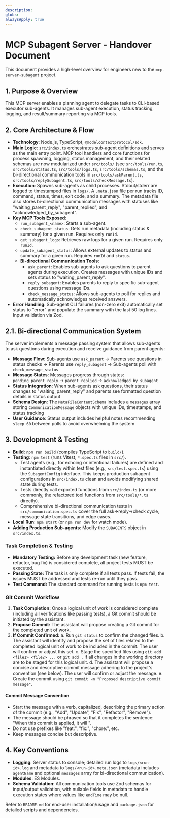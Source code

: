 ```yaml
---
description:
globs:
alwaysApply: true
---
```


# MCP Subagent Server - Handover Document

This document provides a high-level overview for engineers new to the `mcp-server-subagent` project.

## 1. Purpose & Overview

This MCP server enables a planning agent to delegate tasks to CLI-based executor sub-agents. It manages sub-agent execution, status tracking, logging, and result/summary reporting via MCP tools.

## 2. Core Architecture & Flow

- **Technology**: Node.js, TypeScript, `@modelcontextprotocol/sdk`.
- **Main Logic**: `src/index.ts` orchestrates sub-agent definitions and serves as the main entry point. MCP tool handlers and core functions for process spawning, logging, status management, and their related schemas are now modularized under `src/tools/` (see `src/tools/run.ts`, `src/tools/status.ts`, `src/tools/logs.ts`, `src/tools/schemas.ts`, and the bi-directional communication tools in `src/tools/askParent.ts`, `src/tools/replySubagent.ts`, `src/tools/checkMessage.ts`).
- **Execution**: Spawns sub-agents as child processes. Stdout/stderr are logged to timestamped files in `logs/`. A `.meta.json` file per run tracks ID, command, status, times, exit code, and a summary. The metadata file also stores bi-directional communication messages with statuses like "waiting_parent_reply", "parent_replied", and "acknowledged_by_subagent".
- **Key MCP Tools Exposed**:
  - `run_subagent_<name>`: Starts a sub-agent.
  - `check_subagent_status`: Gets run metadata (including status & summary) for a given run. Requires only `runId`.
  - `get_subagent_logs`: Retrieves raw logs for a given run. Requires only `runId`.
  - `update_subagent_status`: Allows external updates to status and summary for a given run. Requires `runId` and `status`.
  - **Bi-directional Communication Tools**:
    - `ask_parent`: Enables sub-agents to ask questions to parent agents during execution. Creates messages with unique IDs and sets status to "waiting_parent_reply".
    - `reply_subagent`: Enables parents to reply to specific sub-agent questions using message IDs.
    - `check_message_status`: Allows sub-agents to poll for replies and automatically acknowledges received answers.
- **Error Handling**: Sub-agent CLI failures (non-zero exit) automatically set status to "error" and populate the summary with the last 50 log lines. Input validation via Zod.

## 2.1. Bi-directional Communication System

The server implements a message passing system that allows sub-agents to ask questions during execution and receive guidance from parent agents:

- **Message Flow**: Sub-agents use `ask_parent` → Parents see questions in status checks → Parents use `reply_subagent` → Sub-agents poll with `check_message_status`
- **Message States**: Messages progress through states: `pending_parent_reply` → `parent_replied` → `acknowledged_by_subagent`
- **Status Integration**: When sub-agents ask questions, their status changes to "waiting_parent_reply" and parents see formatted question details in status output
- **Schema Design**: The `MetaFileContentSchema` includes a `messages` array storing `CommunicationMessage` objects with unique IDs, timestamps, and status tracking
- **User Guidance**: Status output includes helpful notes recommending `sleep 60` between polls to avoid overwhelming the system

## 3. Development & Testing

- **Build**: `npm run build` (compiles TypeScript to `build/`).
- **Testing**: `npm test` (runs Vitest, `*.spec.ts` files in `src/`).
  - Test agents (e.g., for echoing or intentional failures) are defined and instantiated directly within test files (e.g., `src/test.spec.ts`) using the `SubagentConfig` interface. This keeps production subagent configurations in `src/index.ts` clean and avoids modifying shared state during tests.
  - Tests directly call exported functions from `src/index.ts` (or more commonly, the refactored tool functions from `src/tools/*.ts` directly).
  - Comprehensive bi-directional communication tests in `src/communication.spec.ts` cover the full ask→reply→check cycle, message state transitions, and edge cases.
- **Local Run**: `npm start` (or `npm run dev` for watch mode).
- **Adding Production Sub-agents**: Modify the `SUBAGENTS` object in `src/index.ts`.

### Task Completion & Testing

- **Mandatory Testing:** Before any development task (new feature, refactor, bug fix) is considered complete, all project tests MUST be executed.
- **Passing State:** The task is only complete if all tests pass. If tests fail, the issues MUST be addressed and tests re-run until they pass.
- **Test Command:** The standard command for running tests is `npm test`.

### Git Commit Workflow

1.  **Task Completion:** Once a logical unit of work is considered complete (including all verifications like passing tests), a Git commit should be initiated by the assistant.
2.  **Propose Commit:** The assistant will propose creating a Git commit for the completed unit of work.
3.  **If Commit Confirmed:**
    a. Run `git status` to confirm the changed files.
    b. The assistant will identify and propose the set of files related to the completed logical unit of work to be included in the commit. The user will confirm or adjust this set.
    c. Stage the specified files using `git add <file1> <file2> ...` or `git add .` if all changes in the working directory are to be staged for this logical unit.
    d. The assistant will propose a concise and descriptive commit message adhering to the project's convention (see below). The user will confirm or adjust the message.
    e. Create the commit using `git commit -m "Proposed descriptive commit message"`.

#### Commit Message Convention

- Start the message with a verb, capitalized, describing the primary action of the commit (e.g., "Add", "Update", "Fix", "Refactor", "Remove").
- The message should be phrased so that it completes the sentence: "When this commit is applied, it will <commit message>".
- Do not use prefixes like "feat:", "fix:", "chore:", etc.
- Keep messages concise but descriptive.

## 4. Key Conventions

- **Logging**: Server status to console; detailed run logs to `logs/<run-id>.log` and metadata to `logs/<run-id>.meta.json` (metadata includes `agentName` and optional `messages` array for bi-directional communication).
- **Modules**: ES Modules.
- **Schema Validation**: All communication tools use Zod schemas for input/output validation, with nullable fields in metadata to handle execution states where values like `endTime` may be null.

Refer to `README.md` for end-user installation/usage and `package.json` for detailed scripts and dependencies.
